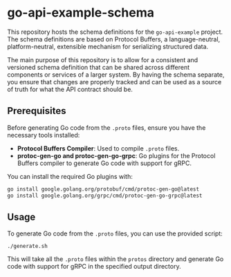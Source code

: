 # go-api-example-schema

This repository hosts the schema definitions for the `go-api-example` project. The schema definitions are based on Protocol Buffers, a language-neutral, platform-neutral, extensible mechanism for serializing structured data.

The main purpose of this repository is to allow for a consistent and versioned schema definition that can be shared across different components or services of a larger system. By having the schema separate, you ensure that changes are properly tracked and can be used as a source of truth for what the API contract should be.

## Prerequisites

Before generating Go code from the `.proto` files, ensure you have the necessary tools installed:

- **Protocol Buffers Compiler**: Used to compile `.proto` files.
- **protoc-gen-go and protoc-gen-go-grpc**: Go plugins for the Protocol Buffers compiler to generate Go code with support for gRPC.

You can install the required Go plugins with:

```bash
go install google.golang.org/protobuf/cmd/protoc-gen-go@latest
go install google.golang.org/grpc/cmd/protoc-gen-go-grpc@latest
```


## Usage

To generate Go code from the `.proto` files, you can use the provided script:

```
./generate.sh
```

This will take all the `.proto` files within the `protos` directory and generate Go code with support for gRPC in the specified output directory.

